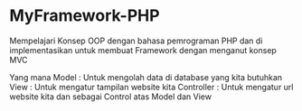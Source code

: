 # MyFramework-PHP
Mempelajari Konsep OOP dengan bahasa pemrograman PHP dan di
implementasikan untuk membuat Framework dengan menganut konsep MVC

Yang mana 
Model      : Untuk mengolah data di database yang kita butuhkan
View       : Untuk mengatur tampilan website kita 
Controller : Untuk mengatur url website kita dan sebagai Control atas Model dan View
